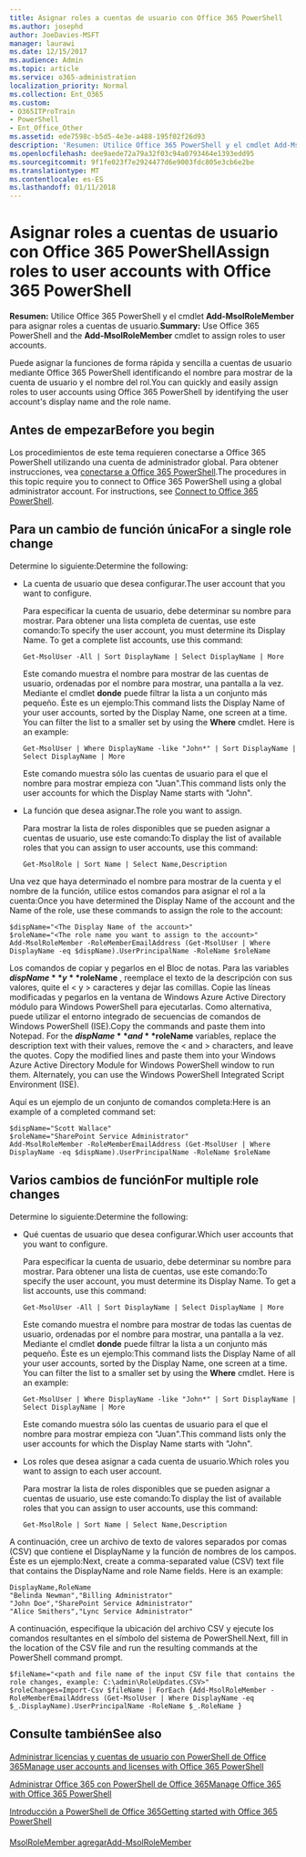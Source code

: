 ```yaml
---
title: Asignar roles a cuentas de usuario con Office 365 PowerShell
ms.author: josephd
author: JoeDavies-MSFT
manager: laurawi
ms.date: 12/15/2017
ms.audience: Admin
ms.topic: article
ms.service: o365-administration
localization_priority: Normal
ms.collection: Ent_O365
ms.custom:
- O365ITProTrain
- PowerShell
- Ent_Office_Other
ms.assetid: ede7598c-b5d5-4e3e-a488-195f02f26d93
description: 'Resumen: Utilice Office 365 PowerShell y el cmdlet Add-MsolRoleMember para asignar roles a cuentas de usuario.'
ms.openlocfilehash: dee9aede72a79a32f03c94a0793464e1393edd95
ms.sourcegitcommit: 9f1fe023f7e2924477d6e9003fdc805e3cb6e2be
ms.translationtype: MT
ms.contentlocale: es-ES
ms.lasthandoff: 01/11/2018
---
```

# <a name="assign-roles-to-user-accounts-with-office-365-powershell"></a><span data-ttu-id="46f82-103">Asignar roles a cuentas de usuario con Office 365 PowerShell</span><span class="sxs-lookup"><span data-stu-id="46f82-103">Assign roles to user accounts with Office 365 PowerShell</span></span>

 <span data-ttu-id="46f82-104">**Resumen:** Utilice Office 365 PowerShell y el cmdlet **Add-MsolRoleMember** para asignar roles a cuentas de usuario.</span><span class="sxs-lookup"><span data-stu-id="46f82-104">**Summary:** Use Office 365 PowerShell and the **Add-MsolRoleMember** cmdlet to assign roles to user accounts.</span></span>
  
<span data-ttu-id="46f82-105">Puede asignar la funciones de forma rápida y sencilla a cuentas de usuario mediante Office 365 PowerShell identificando el nombre para mostrar de la cuenta de usuario y el nombre del rol.</span><span class="sxs-lookup"><span data-stu-id="46f82-105">You can quickly and easily assign roles to user accounts using Office 365 PowerShell by identifying the user account's display name and the role name.</span></span>
  
## <a name="before-you-begin"></a><span data-ttu-id="46f82-106">Antes de empezar</span><span class="sxs-lookup"><span data-stu-id="46f82-106">Before you begin</span></span>

<span data-ttu-id="46f82-p101">Los procedimientos de este tema requieren conectarse a Office 365 PowerShell utilizando una cuenta de administrador global. Para obtener instrucciones, vea [conectarse a Office 365 PowerShell](connect-to-office-365-powershell.md).</span><span class="sxs-lookup"><span data-stu-id="46f82-p101">The procedures in this topic require you to connect to Office 365 PowerShell using a global administrator account. For instructions, see [Connect to Office 365 PowerShell](connect-to-office-365-powershell.md).</span></span>
  
## <a name="for-a-single-role-change"></a><span data-ttu-id="46f82-109">Para un cambio de función única</span><span class="sxs-lookup"><span data-stu-id="46f82-109">For a single role change</span></span>

<span data-ttu-id="46f82-110">Determine lo siguiente:</span><span class="sxs-lookup"><span data-stu-id="46f82-110">Determine the following:</span></span>
  
- <span data-ttu-id="46f82-111">La cuenta de usuario que desea configurar.</span><span class="sxs-lookup"><span data-stu-id="46f82-111">The user account that you want to configure.</span></span>
    
    <span data-ttu-id="46f82-p102">Para especificar la cuenta de usuario, debe determinar su nombre para mostrar. Para obtener una lista completa de cuentas, use este comando:</span><span class="sxs-lookup"><span data-stu-id="46f82-p102">To specify the user account, you must determine its Display Name. To get a complete list accounts, use this command:</span></span>
    
  ```
  Get-MsolUser -All | Sort DisplayName | Select DisplayName | More
  ```

    <span data-ttu-id="46f82-p103">Este comando muestra el nombre para mostrar de las cuentas de usuario, ordenadas por el nombre para mostrar, una pantalla a la vez. Mediante el cmdlet **donde** puede filtrar la lista a un conjunto más pequeño. Éste es un ejemplo:</span><span class="sxs-lookup"><span data-stu-id="46f82-p103">This command lists the Display Name of your user accounts, sorted by the Display Name, one screen at a time. You can filter the list to a smaller set by using the **Where** cmdlet. Here is an example:</span></span>
    
  ```
  Get-MsolUser | Where DisplayName -like "John*" | Sort DisplayName | Select DisplayName | More
  ```

    <span data-ttu-id="46f82-117">Este comando muestra sólo las cuentas de usuario para el que el nombre para mostrar empieza con "Juan".</span><span class="sxs-lookup"><span data-stu-id="46f82-117">This command lists only the user accounts for which the Display Name starts with "John".</span></span>
    
- <span data-ttu-id="46f82-118">La función que desea asignar.</span><span class="sxs-lookup"><span data-stu-id="46f82-118">The role you want to assign.</span></span>
    
    <span data-ttu-id="46f82-119">Para mostrar la lista de roles disponibles que se pueden asignar a cuentas de usuario, use este comando:</span><span class="sxs-lookup"><span data-stu-id="46f82-119">To display the list of available roles that you can assign to user accounts, use this command:</span></span>
    
  ```
  Get-MsolRole | Sort Name | Select Name,Description
  ```

<span data-ttu-id="46f82-120">Una vez que haya determinado el nombre para mostrar de la cuenta y el nombre de la función, utilice estos comandos para asignar el rol a la cuenta:</span><span class="sxs-lookup"><span data-stu-id="46f82-120">Once you have determined the Display Name of the account and the Name of the role, use these commands to assign the role to the account:</span></span>
  
```
$dispName="<The Display Name of the account>"
$roleName="<The role name you want to assign to the account>"
Add-MsolRoleMember -RoleMemberEmailAddress (Get-MsolUser | Where DisplayName -eq $dispName).UserPrincipalName -RoleName $roleName
```

<span data-ttu-id="46f82-p104">Los comandos de copiar y pegarlos en el Bloc de notas. Para las variables **$dispName** y **$roleName** , reemplace el texto de la descripción con sus valores, quite el \< y > caracteres y dejar las comillas. Copie las líneas modificadas y pegarlos en la ventana de Windows Azure Active Directory módulo para Windows PowerShell para ejecutarlas. Como alternativa, puede utilizar el entorno integrado de secuencias de comandos de Windows PowerShell (ISE).</span><span class="sxs-lookup"><span data-stu-id="46f82-p104">Copy the commands and paste them into Notepad. For the **$dispName** and **$roleName** variables, replace the description text with their values, remove the \< and > characters, and leave the quotes. Copy the modified lines and paste them into your Windows Azure Active Directory Module for Windows PowerShell window to run them. Alternately, you can use the Windows PowerShell Integrated Script Environment (ISE).</span></span>
  
<span data-ttu-id="46f82-125">Aquí es un ejemplo de un conjunto de comandos completa:</span><span class="sxs-lookup"><span data-stu-id="46f82-125">Here is an example of a completed command set:</span></span>
  
```
$dispName="Scott Wallace"
$roleName="SharePoint Service Administrator"
Add-MsolRoleMember -RoleMemberEmailAddress (Get-MsolUser | Where DisplayName -eq $dispName).UserPrincipalName -RoleName $roleName
```

## <a name="for-multiple-role-changes"></a><span data-ttu-id="46f82-126">Varios cambios de función</span><span class="sxs-lookup"><span data-stu-id="46f82-126">For multiple role changes</span></span>

<span data-ttu-id="46f82-127">Determine lo siguiente:</span><span class="sxs-lookup"><span data-stu-id="46f82-127">Determine the following:</span></span>
  
- <span data-ttu-id="46f82-128">Qué cuentas de usuario que desea configurar.</span><span class="sxs-lookup"><span data-stu-id="46f82-128">Which user accounts that you want to configure.</span></span>
    
    <span data-ttu-id="46f82-p105">Para especificar la cuenta de usuario, debe determinar su nombre para mostrar. Para obtener una lista de cuentas, use este comando:</span><span class="sxs-lookup"><span data-stu-id="46f82-p105">To specify the user account, you must determine its Display Name. To get a list accounts, use this command:</span></span>
    
  ```
  Get-MsolUser -All | Sort DisplayName | Select DisplayName | More
  ```

    <span data-ttu-id="46f82-p106">Este comando muestra el nombre para mostrar de todas las cuentas de usuario, ordenadas por el nombre para mostrar, una pantalla a la vez. Mediante el cmdlet **donde** puede filtrar la lista a un conjunto más pequeño. Éste es un ejemplo:</span><span class="sxs-lookup"><span data-stu-id="46f82-p106">This command lists the Display Name of all your user accounts, sorted by the Display Name, one screen at a time. You can filter the list to a smaller set by using the **Where** cmdlet. Here is an example:</span></span>
    
  ```
  Get-MsolUser | Where DisplayName -like "John*" | Sort DisplayName | Select DisplayName | More
  ```

    <span data-ttu-id="46f82-134">Este comando muestra sólo las cuentas de usuario para el que el nombre para mostrar empieza con "Juan".</span><span class="sxs-lookup"><span data-stu-id="46f82-134">This command lists only the user accounts for which the Display Name starts with "John".</span></span>
    
- <span data-ttu-id="46f82-135">Los roles que desea asignar a cada cuenta de usuario.</span><span class="sxs-lookup"><span data-stu-id="46f82-135">Which roles you want to assign to each user account.</span></span>
    
    <span data-ttu-id="46f82-136">Para mostrar la lista de roles disponibles que se pueden asignar a cuentas de usuario, use este comando:</span><span class="sxs-lookup"><span data-stu-id="46f82-136">To display the list of available roles that you can assign to user accounts, use this command:</span></span>
    
  ```
  Get-MsolRole | Sort Name | Select Name,Description
  ```

<span data-ttu-id="46f82-p107">A continuación, cree un archivo de texto de valores separados por comas (CSV) que contiene el DisplayName y la función de nombres de los campos. Éste es un ejemplo:</span><span class="sxs-lookup"><span data-stu-id="46f82-p107">Next, create a comma-separated value (CSV) text file that contains the DisplayName and role Name fields. Here is an example:</span></span>
  
```
DisplayName,RoleName
"Belinda Newman","Billing Administrator"
"John Doe","SharePoint Service Administrator"
"Alice Smithers","Lync Service Administrator"
```

<span data-ttu-id="46f82-139">A continuación, especifique la ubicación del archivo CSV y ejecute los comandos resultantes en el símbolo del sistema de PowerShell.</span><span class="sxs-lookup"><span data-stu-id="46f82-139">Next, fill in the location of the CSV file and run the resulting commands at the PowerShell command prompt.</span></span>
  
```
$fileName="<path and file name of the input CSV file that contains the role changes, example: C:\admin\RoleUpdates.CSV>"
$roleChanges=Import-Csv $fileName | ForEach {Add-MsolRoleMember -RoleMemberEmailAddress (Get-MsolUser | Where DisplayName -eq $_.DisplayName).UserPrincipalName -RoleName $_.RoleName }

```

## <a name="see-also"></a><span data-ttu-id="46f82-140">Consulte también</span><span class="sxs-lookup"><span data-stu-id="46f82-140">See also</span></span>

#### 

[<span data-ttu-id="46f82-141">Administrar licencias y cuentas de usuario con PowerShell de Office 365</span><span class="sxs-lookup"><span data-stu-id="46f82-141">Manage user accounts and licenses with Office 365 PowerShell</span></span>](manage-user-accounts-and-licenses-with-office-365-powershell.md)
  
[<span data-ttu-id="46f82-142">Administrar Office 365 con PowerShell de Office 365</span><span class="sxs-lookup"><span data-stu-id="46f82-142">Manage Office 365 with Office 365 PowerShell</span></span>](manage-office-365-with-office-365-powershell.md)
  
[<span data-ttu-id="46f82-143">Introducción a PowerShell de Office 365</span><span class="sxs-lookup"><span data-stu-id="46f82-143">Getting started with Office 365 PowerShell</span></span>](getting-started-with-office-365-powershell.md)
#### 

[<span data-ttu-id="46f82-144">MsolRoleMember agregar</span><span class="sxs-lookup"><span data-stu-id="46f82-144">Add-MsolRoleMember</span></span>](https://msdn.microsoft.com/library/dn194120.aspx)

